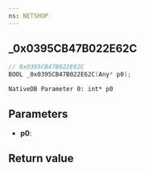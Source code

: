 ```yaml
---
ns: NETSHOP
---
```

## _0x0395CB47B022E62C

```c
// 0x0395CB47B022E62C
BOOL _0x0395CB47B022E62C(Any* p0);
```

```
NativeDB Parameter 0: int* p0
```

## Parameters
* **p0**: 

## Return value
